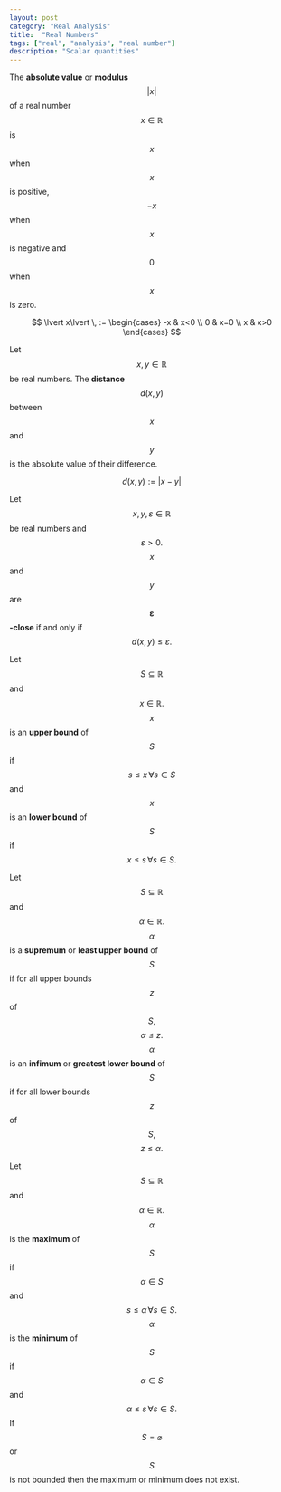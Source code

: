 ```yaml
---
layout: post
category: "Real Analysis"
title:  "Real Numbers"
tags: ["real", "analysis", "real number"]
description: "Scalar quantities"
---
```


The **absolute value** or **modulus** $$\lvert x\lvert$$ of a real number $$x \in \mathbb{R}$$ is $$x$$ when $$x$$ is positive, $$-x$$ when $$x$$ is negative and $$0$$ when $$x$$ is zero.

$$ \lvert x\lvert \, := \begin{cases}
    -x & x<0 \\
    0 & x=0 \\
    x & x>0
 \end{cases}
$$

Let $$x,y \in \mathbb{R}$$ be real numbers. The **distance** $$d(x,y)$$ between $$x$$ and $$y$$ is the absolute value of their difference.

$$d(x,y) := \lvert x-y\lvert$$

Let $$x,y,\varepsilon \in \mathbb{R}$$ be real numbers and $$ \varepsilon>0 .$$ $$x$$ and $$y$$ are $$ \boldsymbol{\varepsilon} $$**-close** if and only if $$d(x,y) \leq \varepsilon .$$

Let $$S \subseteq \mathbb{R}$$ and $$x \in \mathbb{R}.$$ $$x$$ is an **upper bound** of $$S$$ if $$s \leq x \, \forall s \in S$$ and $$x$$ is an **lower bound** of $$S$$ if $$x \leq s \, \forall s \in S.$$

Let $$S \subseteq \mathbb{R}$$ and $$\alpha \in \mathbb{R}.$$ $$\alpha$$ is a **supremum** or **least upper bound** of $$S$$ if for all upper bounds $$z$$ of $$S,$$ $$\alpha \leq z.$$ $$\alpha$$ is an **infimum** or **greatest lower bound** of $$S$$ if for all lower bounds $$z$$ of $$S,$$ $$z \leq \alpha.$$

Let $$S \subseteq \mathbb{R}$$ and $$\alpha \in \mathbb{R}.$$ $$\alpha$$ is the **maximum** of $$S$$ if $$\alpha \in S$$ and $$s \leq \alpha \, \forall s \in S.$$ $$\alpha$$ is the **minimum** of $$S$$ if $$\alpha \in S$$ and $$\alpha \leq s \, \forall s \in S.$$ If $$S=\varnothing$$ or $$S$$ is not bounded then the maximum or minimum does not exist.
